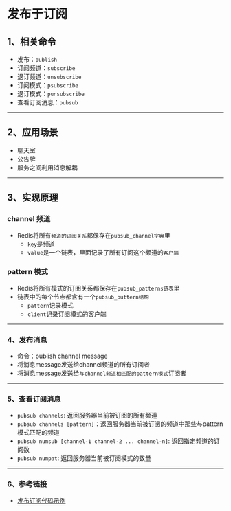 # 发布于订阅
## 1、相关命令
* 发布：`publish`
* 订阅频道：`subscribe`
* 退订频道：`unsubscribe`
* 订阅模式：`psubscribe`
* 退订模式：`punsubscribe`
* 查看订阅消息：`pubsub`
---
## 2、应用场景
* 聊天室
* 公告牌
* 服务之间利用消息解耦
---
## 3、实现原理
### channel 频道
* Redis将所有`频道的订阅关系`都保存在`pubsub_channel字典`里
  * `key`是频道
  * `value`是一个链表，里面记录了所有订阅这个频道的`客户端`
### pattern 模式
* Redis将所有模式的订阅关系都保存在`pubsub_patterns链表`里
* 链表中的每个节点都含有一个`pubsub_puttern结构`
  * `pattern`记录模式
  * `client`记录订阅模式的客户端
---
### 4、发布消息
* 命令：publish channel message
* 将消息message发送给channel频道的所有订阅者
* 将消息message发送给`与channel频道相匹配的pattern模式`订阅者
---
### 5、查看订阅消息
* `pubsub channels`: 返回服务器当前被订阅的所有频道
* `pubsub channels [pattern]`：返回服务器当前被订阅的频道中那些与pattern模式匹配的频道
* `pubsub numsub [channel-1 channel-2 ... channel-n]`: 返回指定频道的订阅数
* `pubsub numpat`: 返回服务器当前被订阅模式的数量
---
### 6、参考链接
* [发布订阅代码示例](https://juejin.im/post/5b35ff8ae51d455886494af6)


